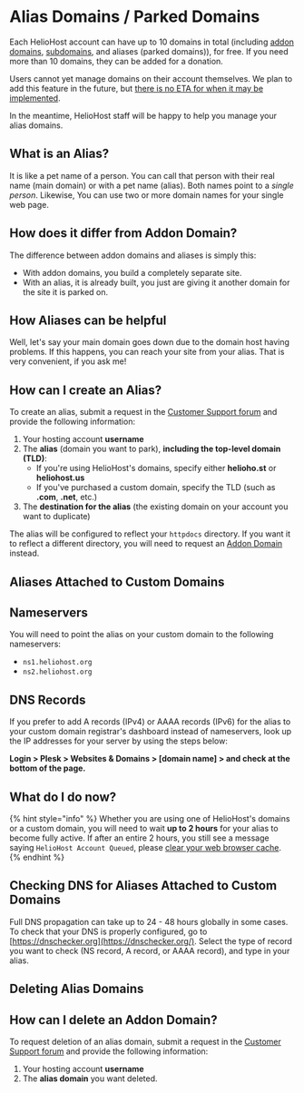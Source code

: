 # Alias Domains / Parked Domains

Each HelioHost account can have up to 10 domains in total (including [addon domains](addon-domains.md), [subdomains](subdomains.md), and aliases (parked domains)), for free. If you need more than 10 domains, they can be added for a donation.

Users cannot yet manage domains on their account themselves. We plan to add this feature in the future, but [there is no ETA for when it may be implemented](../hosting/repair-times.md). 

In the meantime, HelioHost staff will be happy to help you manage your alias domains.

## What is an Alias?

It is like a pet name of a person. You can call that person with their real name (main domain) or with a pet name (alias). Both names point to a _single person_. Likewise, You can use two or more domain names for your single web page.

## How does it differ from Addon Domain?

The difference between addon domains and aliases is simply this:

- With addon domains, you build a completely separate site.
- With an alias, it is already built, you just are giving it another domain for the site it is parked on.

## How Aliases can be helpful

Well, let's say your main domain goes down due to the domain host having problems. If this happens, you can reach your site from your alias. That is very convenient, if you ask me!

## How can I create an Alias?

To create an alias, submit a request in the [Customer Support forum](https://helionet.org/index/forum/45-customer-service/?do=add) and provide the following information:
1. Your hosting account **username**  
2. The **alias** (domain you want to park), **including the top-level domain (TLD)**:
   * If you're using HelioHost's domains, specify either **helioho.st** or **heliohost.us**
   * If you've purchased a custom domain, specify the TLD (such as **.com**, **.net**, etc.)
3. The **destination for the alias** (the existing domain on your account you want to duplicate)

The alias will be configured to reflect your `httpdocs` directory. If you want it to reflect a different directory, you will need to request an [Addon Domain](#Addon-Domains) instead.

## Aliases Attached to Custom Domains

## Nameservers

You will need to point the alias on your custom domain to the following nameservers:

* `ns1.heliohost.org`
* `ns2.heliohost.org`

## DNS Records 

If you prefer to add A records (IPv4) or AAAA records (IPv6) for the alias to your custom domain registrar's dashboard instead of nameservers, look up the IP addresses for your server by using the steps below:

**Login > Plesk > Websites & Domains > [domain name] > and check at the bottom of the page.**

## What do I do now?

{% hint style="info" %}
Whether you are using one of HelioHost's domains or a custom domain, you will need to wait **up to 2 hours** for your alias to become fully active. If after an entire 2 hours, you still see a message saying `HelioHost Account Queued`, please [clear your web browser cache](../misc/clear-your-cache.md).  
{% endhint %}

## Checking DNS for Aliases Attached to Custom Domains

Full DNS propagation can take up to 24 - 48 hours globally in some cases. To check that your DNS is properly configured, go to [https://dnschecker.org](https://dnschecker.org/). Select the type of record you want to check (NS record, A record, or AAAA record), and type in your alias.

## Deleting Alias Domains

## How can I delete an Addon Domain?

To request deletion of an alias domain, submit a request in the [Customer Support forum](https://helionet.org/index/forum/45-customer-service/?do=add) and provide the following information:
1. Your hosting account **username**  
2. The **alias domain** you want deleted.